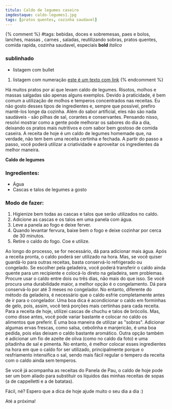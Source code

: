 ```yaml
---
titulo: Caldo de legumes caseiro
imgdestaque: caldo-legumes1.jpg
tags: [pratos quentes, cozinha saudavel]
---
```

{% comment %}
#tags: bebidas, doces e sobremesas, paes e bolos, lanches, massas , carnes , saladas, reutilizando sobras, pratos quentes, comida rapida, cozinha saudavel, especiais
**bold**
*italico*
### sublinhado
* listagem com bullet
1. listagem com numeração
[este é um texto com link](https://www.enderecodolink.com)
{% endcomment %}

Há muitos pratos por aí que levam caldo de legumes. Risotos, molhos e massas salgadas são apenas alguns exemplos. Devido à praticidade, é bem comum a utilização de molhos e temperos concentrados nas receitas. Eu não gosto desses tipos de ingredientes e, sempre que possível, prefiro mantê-los longe da cozinha. Além do sabor artificial, eles não são nada saudáveis - são pilhas de sal, corantes e conservantes. Pensando nisso, resolvi mostrar como a gente pode melhorar os sabores do dia a dia, deixando os pratos mais nutritivos e com sabor bem gostoso de comida caseira. A receita de hoje é um caldo de legumes homemade que, na verdade, não tem bem uma receita certinha e fechada. A partir do passo a passo, você poderá utilizar a criatividade e aproveitar os ingredientes da melhor maneira. 

**Caldo de legumes**

### Ingredientes: 

* Água 
* Cascas e talos de legumes a gosto

### Modo de fazer:

1. Higienize bem todas as cascas e talos que serão utilizados no caldo. 
2. Adicione as cascas e os talos em uma panela com água.
3. Leve a panela ao fogo e deixe ferver. 
4. Quando levantar fervura, baixe bem o fogo e deixe cozinhar por cerca de 30 minutos. 
5. Retire o caldo do fogo. Coe e utilize. 

Ao longo do processo, se for necessário, dá para adicionar mais água. Após a receita pronta, o caldo poderá ser utilizado na hora. Mas, se você quiser guardá-lo para outras receitas, basta conservá-lo refrigerado ou congelado. Se escolher pela geladeira, você poderá transferir o caldo ainda quente para um recipiente e colocá-lo direto na geladeira, sem problemas. Procure usar o caldo entre dois ou três dias, não mais do que isso. Se você procura uma durabilidade maior, a melhor opção é o congelamento. Dá para conservá-lo por até 3 meses no congelador. No entanto, diferente do método da geladeira, é necessário que o caldo esfrie completamente antes de ir para o congelador. Uma boa dica é acondicionar o caldo em forminhas de gelo, pois, assim, você terá porções mais certinhas para cada receita. Para a receita de hoje, utilizei cascas de chuchu e talos de brócolis. Mas, como disse antes, você pode variar bastante e colocar no caldo os alimentos que preferir. É uma boa maneira de utilizar as "sobras". Adicionar algumas ervas frescas, como salsa, cebolinha e manjericão, é uma boa pedida, pois elas deixam o caldo bastante aromático. Outra opção também é adicionar um fio de azeite de oliva (como no caldo da foto) e uma pitadinha de sal e pimenta. No entanto, é melhor colocar esses ingredientes na hora em que o caldo for ser utilizado, principalmente porque o resfriamento intensifica o sal, sendo mais fácil regular o tempero da receita com o caldo ainda sem temperos. 

Se você já acompanha as receitas do Panela de Pau, o caldo de hoje pode ser um bom aliado para substituir os líquidos das minhas receitas de sopas (a de cappelletti e a de batatas).

Fácil, né? Espero que a dica de hoje ajude muito o seu dia a dia :)

Até a próxima!